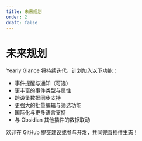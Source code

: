 ```yaml
---
title: 未来规划
order: 2
draft: false
---
```


# 未来规划

Yearly Glance 将持续迭代，计划加入以下功能：

- 事件提醒与通知（可选）
- 更丰富的事件类型与属性
- 跨设备数据同步支持
- 更强大的批量编辑与筛选功能
- 国际化与更多语言支持
- 与 Obsidian 其他插件的数据联动

欢迎在 GitHub 提交建议或参与开发，共同完善插件生态！